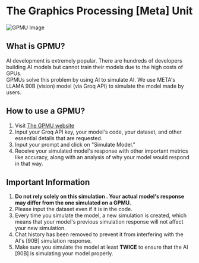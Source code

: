 # The Graphics Processing [Meta] Unit

![GPMU Image](https://cdn.glitch.global/0846f6ac-90cd-4f0b-a9e6-783892332eac/GPMU.gif?v=1735061254188)

## What is GPMU?

AI development is extremely popular. There are hundreds of developers building AI models but cannot train their models due to the high costs of GPUs.  
GPMUs solve this problem by using AI to simulate AI. We use META's LLAMA 90B (vision) model (via Groq API) to simulate the model made by users.

## How to use a GPMU?

1. Visit [The GPMU website](https://idaeyus.github.io/GPMU/)
2. Input your Groq API key, your model's code, your dataset, and other essential details that are requested.
3. Input your prompt and click on "Simulate Model."
4. Receive your simulated model's response with other important metrics like accuracy, along with an analysis of why your model would respond in that way.

## Important Information

1. <b>Do not rely solely on this simulation . Your actual model's response may differ from the one simulated on a GPMU.</b>
2. Please input the dataset even if it is in the code.
3. Every time you simulate the model, a new simulation is created, which means that your model's previous simulation response will not affect your new simulation.
4. Chat history has been removed to prevent it from interfering with the AI's [90B] simulation response.
5. Make sure you simulate the model at least **TWICE** to ensure that the AI [90B] is simulating your model properly.
